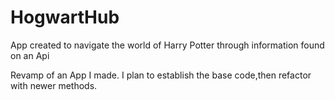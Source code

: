 # HogwartHub
App created to navigate the world of Harry Potter through information found on an Api

Revamp of an App I made. I plan to establish the base code,then refactor with newer methods.
